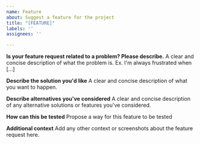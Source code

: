 ```yaml
---
name: Feature
about: Suggest a feature for the project
title: "[FEATURE]"
labels: ''
assignees: ''

---
```


**Is your feature request related to a problem? Please describe.**
A clear and concise description of what the problem is. Ex. I'm always frustrated when [...]

**Describe the solution you'd like**
A clear and concise description of what you want to happen.

**Describe alternatives you've considered**
A clear and concise description of any alternative solutions or features you've considered.

**How can this be tested**
Propose a way for this feature to be tested

**Additional context**
Add any other context or screenshots about the feature request here.
